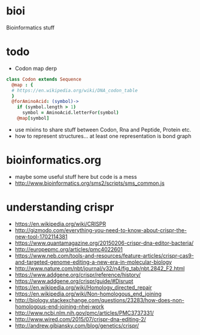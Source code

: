 # bioi
Bioinformatics stuff

# todo
- Codon map derp
```coffeescript
class Codon extends Sequence
  @map : {
  # https://en.wikipedia.org/wiki/DNA_codon_table
  }
  @forAminoAcid: (symbol)->
    if (symbol.length > 1)
      symbol = AminoAcid.letterFor(symbol)
    @map[symbol]
```
- use mixins to share stuff between Codon, Rna and Peptide, Protein etc.
- how to represent structures... at least one representation is bond graph

# bioinformatics.org
- maybe some useful stuff here but code is a mess
- http://www.bioinformatics.org/sms2/scripts/sms_common.js


# understanding crispr
- https://en.wikipedia.org/wiki/CRISPR
- http://gizmodo.com/everything-you-need-to-know-about-crispr-the-new-tool-1702114381
- https://www.quantamagazine.org/20150206-crispr-dna-editor-bacteria/
- http://europepmc.org/articles/pmc4022601
- https://www.neb.com/tools-and-resources/feature-articles/crispr-cas9-and-targeted-genome-editing-a-new-era-in-molecular-biology
- http://www.nature.com/nbt/journal/v32/n4/fig_tab/nbt.2842_F2.html
- https://www.addgene.org/crispr/reference/history/
- https://www.addgene.org/crispr/guide/#Disrupt
- https://en.wikipedia.org/wiki/Homology_directed_repair
- https://en.wikipedia.org/wiki/Non-homologous_end_joining
- http://biology.stackexchange.com/questions/23283/how-does-non-homologous-end-joining-nhej-work
- http://www.ncbi.nlm.nih.gov/pmc/articles/PMC3737331/
- http://www.wired.com/2015/07/crispr-dna-editing-2/
- http://andrew.gibiansky.com/blog/genetics/crispr/
